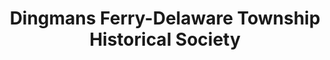 ---
layout: repo
title: "Dingmans Ferry-Delaware Township Historical Society"
id: 13839
permalink: repos/13839/
---